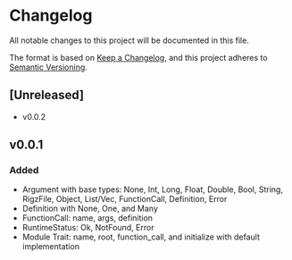# Changelog

All notable changes to this project will be documented in this file.

The format is based on [Keep a Changelog](https://keepachangelog.com/en/1.1.0/),
and this project adheres to [Semantic Versioning](https://semver.org/spec/v2.0.0.html).

## [Unreleased]
- v0.0.2

## v0.0.1

### Added

- Argument with base types: None, Int, Long, Float, Double, Bool, String, RigzFile, Object, List/Vec, FunctionCall,
  Definition, Error
- Definition with None, One, and Many
- FunctionCall: name, args, definition
- RuntimeStatus: Ok, NotFound, Error
- Module Trait: name, root, function_call, and initialize with default implementation

